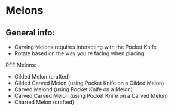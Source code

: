 # Melons

## General info:

* Carving Melons requires interacting with the Pocket Knife
* Rotate based on the way you're facing when placing

PFE Melons:

* Gilded Melon (crafted)
* Gilded Carved Melon (using Pocket Knife on a Gilded Melon)
* Carved Melond (using Pocket Knife on a Melon)
* Carved Carved Melon (using Pocket Knife on a Carved Melon)
* Charred Melon (crafted)

